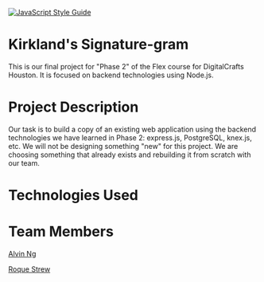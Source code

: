 [![JavaScript Style Guide](https://img.shields.io/badge/code_style-standard-brightgreen.svg)](https://standardjs.com)
# Kirkland's Signature-gram

This is our final project for "Phase 2" of the Flex course for DigitalCrafts Houston. It is focused on backend technologies using Node.js.


# Project Description

Our task is to build a copy of an existing web application using the backend technologies we have learned in Phase 2: express.js, PostgreSQL, knex.js, etc. We will not be designing something "new" for this project. We are choosing something that already exists and rebuilding it from scratch with our team.


# Technologies Used


# Team Members

[Alvin Ng](https://github.com/ngalvin93)

[Roque Strew](https://github.com/roquestrew)
